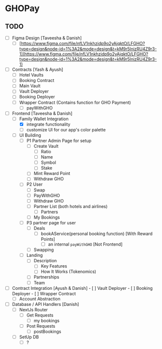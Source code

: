 # GHOPay

## TODO

- [ ] Figma Design [Taveesha & Danish]
	- [ ] [https://www.figma.com/file/nfLV1nkhzidp9o2yAjqktO/LFGHO?type=design&node-id=1%3A2&mode=design&t=kM9r5lnizRU4Z9r3-1](https://www.figma.com/file/nfLV1nkhzidp9o2yAjqktO/LFGHO?type=design&node-id=1%3A2&mode=design&t=kM9r5lnizRU4Z9r3-1)
- [ ] Contracts [Yash & Ayush]
	- [ ] Hotel Vaults
	- [ ] Booking Contract
	- [ ] Main Vault
	- [ ] Vault Deployer 
	- [ ] Booking Deployer
	- [ ] Wrapper Contract (Contains function for GHO Payment)
		- [ ] payWithGHO
- [ ] Frontend [Taveesha & Danish]
	- [ ] Family Wallet Integration
 		- [x] integrate functionality
   		- [ ] customize UI for our app's color palette
	- [ ] UI Building 
		- [ ] P1 Partner Admin Page for setup
			- [ ] Create Vault
				- [ ] Ratio
				- [ ] Name
				- [ ] Symbol
				- [ ] Stake
			- [ ] Mint Reward Point
			- [ ] Withdraw GHO
		- [ ] P2 User
			- [ ] Swap 
			- [ ] PayWithGHO
			- [ ] Withdraw GHO
			- [ ] Partner List (both hotels and airlines)
				- [ ] Partners
			- [ ] My Bookings
		- [ ] P3 partner page for user 
			- [ ] Deals
				- [ ] bookAService(personal booking function) [With Reward Points]
					- [ ] an internal `payWithGHO` [Not Frontend]
			- [ ] Swapping
		- [ ] Landing
			- [ ] Description
         		- [ ] Key Features
           		- [ ] How It Works (Tokenomics)
			- [ ] Partnerships
			- [ ] Team
- [ ] Contract Integration [Ayush & Danish]
		- [ ] Vault Deployer 
		- [ ] Booking Deployer
		- [ ] Wrapper Contract  
	- [ ] Account Abstraction
- [ ] Database / API Handlers [Danish]
	- [ ] NextJs Router
		- [ ] Get Requests
			- [ ] my bookings
		- [ ] Post Requests
			- [ ] postBookings
	- [ ] SetUp DB
		- [ ] ?
